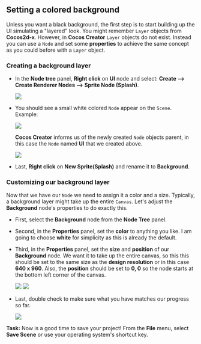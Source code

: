 ## Setting a colored background
Unless you want a black background, the first step is to start building up the UI simulating a "layered" look. You might remember `Layer` objects from __Cocos2d-x__. However, in __Cocos Creator__ `Layer` objects do not exist. Instead you can use a `Node` and set some __properties__ to achieve the same concept as you could before with a `Layer` object.

### Creating a background layer
*  In the __Node tree__ panel, __Right click__ on __UI__ node and select: __Create --> Create Renderer Nodes --> Sprite Node (Splash)__.

    ![](img/create_background_layer_node.png)

* You should see a small white colored `Node` appear on the `Scene`. Example:

    ![](img/create_background_layer_node_2.png)

  __Cocos Creator__ informs us of the  newly created `Node` objects parent, in this case the `Node` named __UI__ that we created above.

    ![](img/create_background_layer_node_3.png)

* Last, __Right click__ on __New Sprite(Splash)__ and rename it to __Background__.

### Customizing our background layer
Now that we have our `Node` we need to assign it a color and a size. Typically, a background layer might take up the entire `Canvas`. Let's adjust the __Background__ node's properties to do exactly this.

* First, select the __Background__ node from the __Node Tree__ panel.

* Second, in the __Properties__ panel, set the __color__ to anything you like. I am going to choose __white__ for simplicity as this is already the default.

* Third, in the __Properties__ panel, set the __size__ and __position__ of our __Background__ node. We want it to take up the entire canvas, so this this should be set to the same size as the __design resolution__ or in this case __640 x 960__. Also, the __position__ should be set to __0, 0__ so the node starts at the bottom left corner of the canvas.

    ![](img/size.png)  ![](img/position.png)

* Last, double check to make sure what you have matches our progress so far.

    ![](img/background_finished.png)

__Task:__ Now is a good time to save your project! From the __File__ menu, select __Save Scene__ or use your operating system's shortcut key.
